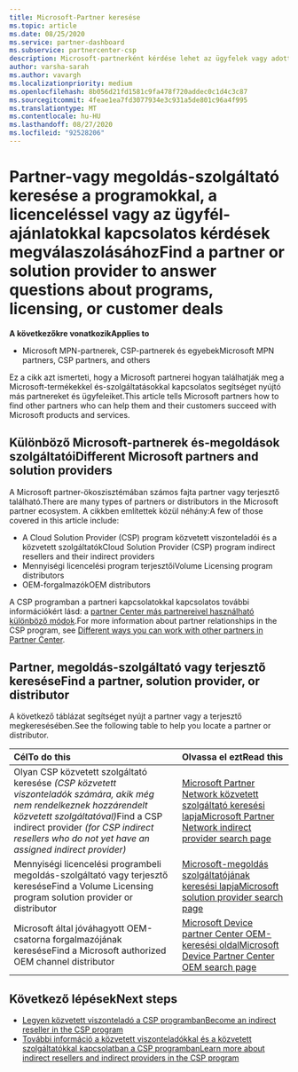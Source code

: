 ```yaml
---
title: Microsoft-Partner keresése
ms.topic: article
ms.date: 08/25/2020
ms.service: partner-dashboard
ms.subservice: partnercenter-csp
description: Microsoft-partnerként kérdése lehet az ügyfelek vagy adott programok segítésére. Találjon további partnereket, akik segíthetnek.
author: varsha-sarah
ms.author: vavargh
ms.localizationpriority: medium
ms.openlocfilehash: 8b056d21fd1581c9fa478f720addec0c1d4c3c87
ms.sourcegitcommit: 4feae1ea7fd3077934e3c931a5de801c96a4f995
ms.translationtype: MT
ms.contentlocale: hu-HU
ms.lasthandoff: 08/27/2020
ms.locfileid: "92528206"
---
```

# <a name="find-a-partner-or-solution-provider-to-answer-questions-about-programs-licensing-or-customer-deals"></a><span data-ttu-id="3d174-104">Partner-vagy megoldás-szolgáltató keresése a programokkal, a licenceléssel vagy az ügyfél-ajánlatokkal kapcsolatos kérdések megválaszolásához</span><span class="sxs-lookup"><span data-stu-id="3d174-104">Find a partner or solution provider to answer questions about programs, licensing, or customer deals</span></span> 

<span data-ttu-id="3d174-105">**A következőkre vonatkozik**</span><span class="sxs-lookup"><span data-stu-id="3d174-105">**Applies to**</span></span>

- <span data-ttu-id="3d174-106">Microsoft MPN-partnerek, CSP-partnerek és egyebek</span><span class="sxs-lookup"><span data-stu-id="3d174-106">Microsoft MPN partners, CSP partners, and others</span></span>

<span data-ttu-id="3d174-107">Ez a cikk azt ismerteti, hogy a Microsoft partnerei hogyan találhatják meg a Microsoft-termékekkel és-szolgáltatásokkal kapcsolatos segítséget nyújtó más partnereket és ügyfeleiket.</span><span class="sxs-lookup"><span data-stu-id="3d174-107">This article tells Microsoft partners how to find other partners who can help them and their customers succeed with Microsoft products and services.</span></span>

## <a name="different-microsoft-partners-and-solution-providers"></a><span data-ttu-id="3d174-108">Különböző Microsoft-partnerek és-megoldások szolgáltatói</span><span class="sxs-lookup"><span data-stu-id="3d174-108">Different Microsoft partners and solution providers</span></span>

<span data-ttu-id="3d174-109">A Microsoft partner-ökoszisztémában számos fajta partner vagy terjesztő található.</span><span class="sxs-lookup"><span data-stu-id="3d174-109">There are many types of partners or distributors in the Microsoft partner ecosystem.</span></span> <span data-ttu-id="3d174-110">A cikkben említettek közül néhány:</span><span class="sxs-lookup"><span data-stu-id="3d174-110">A few of those covered in this article include:</span></span>

- <span data-ttu-id="3d174-111">A Cloud Solution Provider (CSP) program közvetett viszonteladói és a közvetett szolgáltatók</span><span class="sxs-lookup"><span data-stu-id="3d174-111">Cloud Solution Provider (CSP) program indirect resellers and their indirect providers</span></span>
- <span data-ttu-id="3d174-112">Mennyiségi licencelési program terjesztői</span><span class="sxs-lookup"><span data-stu-id="3d174-112">Volume Licensing program distributors</span></span>
- <span data-ttu-id="3d174-113">OEM-forgalmazók</span><span class="sxs-lookup"><span data-stu-id="3d174-113">OEM distributors</span></span>

<span data-ttu-id="3d174-114">A CSP programban a partneri kapcsolatokkal kapcsolatos további információkért lásd: a [partner Center más partnereivel használható különböző módok](work-with-other-partners.md).</span><span class="sxs-lookup"><span data-stu-id="3d174-114">For more information about partner relationships in the CSP program, see [Different ways you can work with other partners in Partner Center](work-with-other-partners.md).</span></span>

## <a name="find-a-partner-solution-provider-or-distributor"></a><span data-ttu-id="3d174-115">Partner, megoldás-szolgáltató vagy terjesztő keresése</span><span class="sxs-lookup"><span data-stu-id="3d174-115">Find a partner, solution provider, or distributor</span></span>

<span data-ttu-id="3d174-116">A következő táblázat segítséget nyújt a partner vagy a terjesztő megkeresésében.</span><span class="sxs-lookup"><span data-stu-id="3d174-116">See the following table to help you locate a partner or distributor.</span></span>

|<span data-ttu-id="3d174-117">Cél</span><span class="sxs-lookup"><span data-stu-id="3d174-117">To do this</span></span>  | <span data-ttu-id="3d174-118">Olvassa el ezt</span><span class="sxs-lookup"><span data-stu-id="3d174-118">Read this</span></span>  |
|:------------------|:--------------- |
|<span data-ttu-id="3d174-119">Olyan CSP közvetett szolgáltató keresése *(CSP közvetett viszonteladók számára, akik még nem rendelkeznek hozzárendelt közvetett szolgáltatóval)*</span><span class="sxs-lookup"><span data-stu-id="3d174-119">Find a CSP indirect provider *(for CSP indirect resellers who do not yet have an assigned indirect provider)*</span></span> | [<span data-ttu-id="3d174-120">Microsoft Partner Network közvetett szolgáltató keresési lapja</span><span class="sxs-lookup"><span data-stu-id="3d174-120">Microsoft Partner Network indirect provider search page</span></span>](https://partner.microsoft.com/membership/cloud-solution-provider/find-a-provider)  |
|<span data-ttu-id="3d174-121">Mennyiségi licencelési programbeli megoldás-szolgáltató vagy terjesztő keresése</span><span class="sxs-lookup"><span data-stu-id="3d174-121">Find a Volume Licensing program solution provider or distributor</span></span>  | [<span data-ttu-id="3d174-122">Microsoft-megoldás szolgáltatójának keresési lapja</span><span class="sxs-lookup"><span data-stu-id="3d174-122">Microsoft solution provider search page</span></span>](https://www.microsoft.com/solution-providers/home)  |
|<span data-ttu-id="3d174-123">Microsoft által jóváhagyott OEM-csatorna forgalmazójának keresése</span><span class="sxs-lookup"><span data-stu-id="3d174-123">Find a Microsoft authorized OEM channel distributor</span></span>  | [<span data-ttu-id="3d174-124">Microsoft Device partner Center OEM-keresési oldal</span><span class="sxs-lookup"><span data-stu-id="3d174-124">Microsoft Device Partner Center OEM search page</span></span>](https://devicepartner.microsoft.com/connect/distributor)  |

## <a name="next-steps"></a><span data-ttu-id="3d174-125">Következő lépések</span><span class="sxs-lookup"><span data-stu-id="3d174-125">Next steps</span></span>

- [<span data-ttu-id="3d174-126">Legyen közvetett viszonteladó a CSP programban</span><span class="sxs-lookup"><span data-stu-id="3d174-126">Become an indirect reseller in the CSP program</span></span>](https://partner.microsoft.com/licensing)
- [<span data-ttu-id="3d174-127">További információ a közvetett viszonteladókkal és a közvetett szolgáltatókkal kapcsolatban a CSP programban</span><span class="sxs-lookup"><span data-stu-id="3d174-127">Learn more about indirect resellers and indirect providers in the CSP program</span></span>](work-with-other-partners.md)
